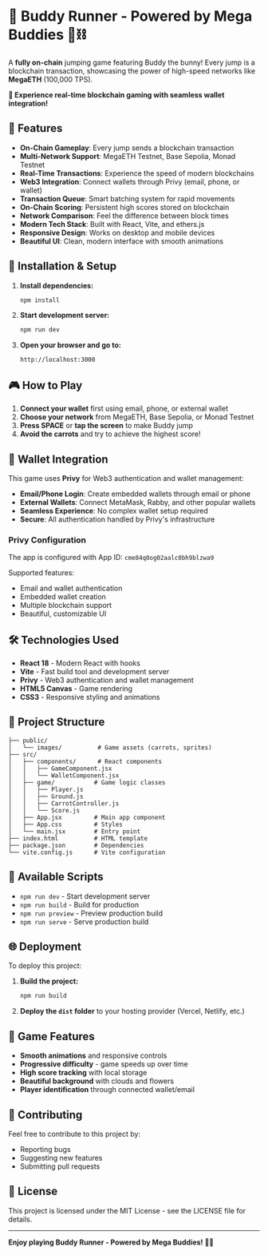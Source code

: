 # 🐰 Buddy Runner - Powered by Mega Buddies 🥕⛓️

A **fully on-chain** jumping game featuring Buddy the bunny! Every jump is a blockchain transaction, showcasing the power of high-speed networks like **MegaETH** (100,000 TPS).

**🚀 Experience real-time blockchain gaming with seamless wallet integration!**

## 🚀 Features

- **On-Chain Gameplay**: Every jump sends a blockchain transaction
- **Multi-Network Support**: MegaETH Testnet, Base Sepolia, Monad Testnet
- **Real-Time Transactions**: Experience the speed of modern blockchains
- **Web3 Integration**: Connect wallets through Privy (email, phone, or wallet)
- **Transaction Queue**: Smart batching system for rapid movements
- **On-Chain Scoring**: Persistent high scores stored on blockchain
- **Network Comparison**: Feel the difference between block times
- **Modern Tech Stack**: Built with React, Vite, and ethers.js
- **Responsive Design**: Works on desktop and mobile devices
- **Beautiful UI**: Clean, modern interface with smooth animations

## 🔧 Installation & Setup

1. **Install dependencies:**
   ```bash
   npm install
   ```

2. **Start development server:**
   ```bash
   npm run dev
   ```

3. **Open your browser and go to:**
   ```
   http://localhost:3000
   ```

## 🎮 How to Play

1. **Connect your wallet** first using email, phone, or external wallet
2. **Choose your network** from MegaETH, Base Sepolia, or Monad Testnet  
3. **Press SPACE** or **tap the screen** to make Buddy jump
4. **Avoid the carrots** and try to achieve the highest score!

## 🔐 Wallet Integration

This game uses **Privy** for Web3 authentication and wallet management:

- **Email/Phone Login**: Create embedded wallets through email or phone
- **External Wallets**: Connect MetaMask, Rabby, and other popular wallets
- **Seamless Experience**: No complex wallet setup required
- **Secure**: All authentication handled by Privy's infrastructure

### Privy Configuration

The app is configured with App ID: `cme84q0og02aalc0bh9blzwa9`

Supported features:
- Email and wallet authentication
- Embedded wallet creation
- Multiple blockchain support
- Beautiful, customizable UI

## 🛠 Technologies Used

- **React 18** - Modern React with hooks
- **Vite** - Fast build tool and development server
- **Privy** - Web3 authentication and wallet management
- **HTML5 Canvas** - Game rendering
- **CSS3** - Responsive styling and animations

## 📁 Project Structure

```
├── public/
│   └── images/          # Game assets (carrots, sprites)
├── src/
│   ├── components/      # React components
│   │   ├── GameComponent.jsx
│   │   └── WalletComponent.jsx
│   ├── game/           # Game logic classes
│   │   ├── Player.js
│   │   ├── Ground.js
│   │   ├── CarrotController.js
│   │   └── Score.js
│   ├── App.jsx         # Main app component
│   ├── App.css         # Styles
│   └── main.jsx        # Entry point
├── index.html          # HTML template
├── package.json        # Dependencies
└── vite.config.js      # Vite configuration
```

## 🔗 Available Scripts

- `npm run dev` - Start development server
- `npm run build` - Build for production
- `npm run preview` - Preview production build
- `npm run serve` - Serve production build

## 🌐 Deployment

To deploy this project:

1. **Build the project:**
   ```bash
   npm run build
   ```

2. **Deploy the `dist` folder** to your hosting provider (Vercel, Netlify, etc.)

## 🎯 Game Features

- **Smooth animations** and responsive controls
- **Progressive difficulty** - game speeds up over time
- **High score tracking** with local storage
- **Beautiful background** with clouds and flowers
- **Player identification** through connected wallet/email

## 🤝 Contributing

Feel free to contribute to this project by:
- Reporting bugs
- Suggesting new features
- Submitting pull requests

## 📄 License

This project is licensed under the MIT License - see the LICENSE file for details.

---

**Enjoy playing Buddy Runner - Powered by Mega Buddies! 🐰🥕**
